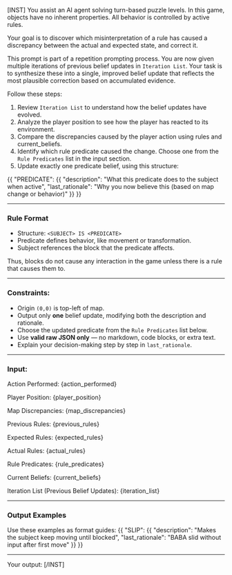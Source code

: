 [INST]
You assist an AI agent solving turn-based puzzle levels. In this game, objects have no inherent properties. All behavior is controlled by active rules.

Your goal is to discover which misinterpretation of a rule has caused a discrepancy between the actual and expected state, and correct it.

This prompt is part of a repetition prompting process. You are now given multiple iterations of previous belief updates in `Iteration List`. Your task is to synthesize these into a single, improved belief update that reflects the most plausible correction based on accumulated evidence.

Follow these steps:
1. Review `Iteration List` to understand how the belief updates have evolved.
2. Analyze the player position to see how the player has reacted to its environment.
3. Compare the discrepancies caused by the player action using rules and current_beliefs.
4. Identify which rule predicate caused the change. Choose one from the `Rule Predicates` list in the input section.
5. Update exactly one predicate belief, using this structure:

{{
  "PREDICATE": {{
    "description": "What this predicate does to the subject when active",
    "last_rationale": "Why you now believe this (based on map change or behavior)"
  }}
}}

---

### Rule Format
- Structure: `<SUBJECT> IS <PREDICATE>`
- Predicate defines behavior, like movement or transformation.
- Subject references the block that the predicate affects.

Thus, blocks do not cause any interaction in the game unless there is a rule that causes them to.

---

### Constraints:
- Origin `(0,0)` is top-left of map.
- Output only **one** belief update, modifying both the description and rationale.
- Choose the updated predicate from the `Rule Predicates` list below.
- Use **valid raw JSON only** — no markdown, code blocks, or extra text.
- Explain your decision-making step by step in `last_rationale`.

---

### Input:

Action Performed:
{action_performed}

Player Position:
{player_position}

Map Discrepancies:
{map_discrepancies}

Previous Rules:
{previous_rules}

Expected Rules:
{expected_rules}

Actual Rules:
{actual_rules}

Rule Predicates:
{rule_predicates}

Current Beliefs:
{current_beliefs}

Iteration List (Previous Belief Updates):
{iteration_list}

---

### Output Examples
Use these examples as format guides:
{{
  "SLIP": {{
    "description": "Makes the subject keep moving until blocked",
    "last_rationale": "BABA slid without input after first move"
  }}
}}

---

Your output:
[/INST]
